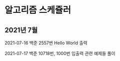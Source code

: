 # 알고리즘 스케쥴러

## 2021년 7월

2021-07-16 백준 2557번 Hello World 출력

2021-07-17 백준 10718번, 1000번 입출력 관련 예제들 풀이
